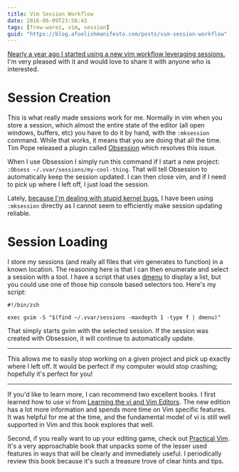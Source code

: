 ```yaml
---
title: Vim Session Workflow
date: 2016-06-09T23:58:43
tags: [frew-warez, vim, session]
guid: "https://blog.afoolishmanifesto.com/posts/vim-session-workflow"
---
```

[Nearly a year ago I started using a new vim workflow leveraging
sessions.](https://github.com/frioux/dotfiles/commit/93d7d433)  I'm very pleased
with it and would love to share it with anyone who is interested.

<!--more-->

# Session Creation

This is what really made sessions work for me.  Normally in vim when you store a
session, which almost the entire state of the editor (all open windows, buffers,
etc) you have to do it by hand, with the `:mksession` command.  While that
works, it means that you are doing that all the time.  Tim Pope released a
plugin called [Obsession](https://github.com/tpope/vim-obsession) which resolves
this issue.

When I use Obsession I simply run this command if I start a new project:
`:Obsess ~/.vvar/sessions/my-cool-thing`.  That will tell Obsession to
automatically keep the session updated.  I can then close vim, and if I need to
pick up where I left off, I just load the session.

Lately, [because I'm dealing with stupid kernel
bugs](https://bugs.launchpad.net/ubuntu/+source/linux/+bug/1576764), I have been
using `:mksession` directly as I cannot seem to efficiently make session
updating reliable.

# Session Loading

I store my sessions (and really all files that vim generates to function) in a
known location.  The reasoning here is that I can then enumerate and select a
session with a tool.  I have a script that uses
[dmenu](http://tools.suckless.org/dmenu/) to display a list, but you could use
one of those hip console based selectors too.  Here's my script:

```
#!/bin/zsh

exec gvim -S "$(find ~/.vvar/sessions -maxdepth 1 -type f | dmenu)"
```

That simply starts gvim with the selected session.  If the session was created
with Obsession, it will continue to automatically update.

---

This allows me to easily stop working on a given project and pick up exactly
where I left off.  It would be perfect if my computer would stop crashing;
hopefully it's perfect for you!

---

If you'd like to learn more, I can recommend two excellent books.  I first
learned how to use vi from
<a href="https://www.amazon.com/gp/product/059652983X/ref=as_li_tl?ie=UTF8&camp=1789&creative=9325&creativeASIN=059652983X&linkCode=as2&tag=afoolishmanif-20&linkId=1d3b90d608a023a1dcb898b903b6f6ac">Learning the vi and Vim Editors</a><img src="//ir-na.amazon-adsystem.com/e/ir?t=afoolishmanif-20&l=am2&o=1&a=059652983X" width="1" height="1" border="0" alt="" style="border:none !important; margin:0px !important;" />.
The new edition has a lot more information and spends more time on Vim specific
features.  It was helpful for me at the time, and the fundamental model of vi is
still well supported in Vim and this book explores that well.

Second, if you really want to up your editing game, check out
<a href="https://www.amazon.com/gp/product/1680501275/ref=as_li_tl?ie=UTF8&camp=1789&creative=9325&creativeASIN=1680501275&linkCode=as2&tag=afoolishmanif-20&linkId=4518880cd2a7fd1333456edcbacc26f6">Practical Vim</a><img src="//ir-na.amazon-adsystem.com/e/ir?t=afoolishmanif-20&l=am2&o=1&a=1680501275" width="1" height="1" border="0" alt="" style="border:none !important; margin:0px !important;" />.
It's a very approachable book that unpacks some of the lesser used features in
ways that will be clearly and immediately useful.  I periodically review this
book because it's such a treasure trove of clear hints and tips.

